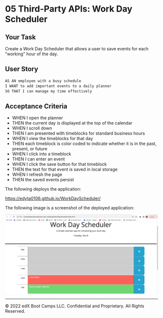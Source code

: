 # 05 Third-Party APIs: Work Day Scheduler

## Your Task

Create a Work Day Scheduler that allows a user to save events for each "working" hour of the day.

## User Story

```md
AS AN employee with a busy schedule
I WANT to add important events to a daily planner
SO THAT I can manage my time effectively
```

## Acceptance Criteria

- WHEN I open the planner
- THEN the current day is displayed at the top of the calendar
- WHEN I scroll down
- THEN I am presented with timeblocks for standard business hours
- WHEN I view the timeblocks for that day
- THEN each timeblock is color coded to indicate whether it is in the past, present, or future
- WHEN I click into a timeblock
- THEN I can enter an event
- WHEN I click the save button for that timeblock
- THEN the text for that event is saved in local storage
- WHEN I refresh the page
- THEN the saved events persist

The following deploys the application:

https://edyta0106.github.io/WorkDayScheduler/

The following image is a screenshot of the deployed application:

![Alt text](./Assets/Screen%20Shot%202022-11-08%20at%2012.57.14%20PM.png)

---

© 2022 edX Boot Camps LLC. Confidential and Proprietary. All Rights Reserved.
